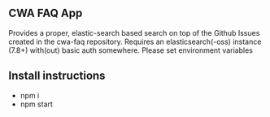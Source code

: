 ## CWA FAQ App

Provides a proper, elastic-search based search on top of the Github Issues created in the cwa-faq repository.
Requires an elasticsearch(-oss) instance (7.8+) with(out) basic auth somewhere.
Please set environment variables

##  Install instructions

* npm i
* npm start
